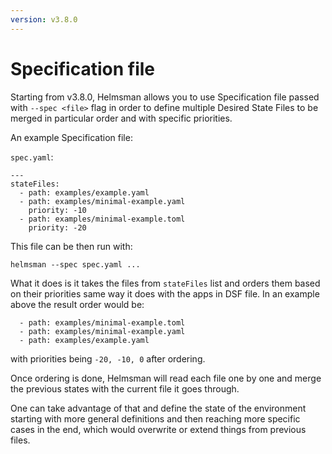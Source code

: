 ```yaml
---
version: v3.8.0
---
```


# Specification file

Starting from v3.8.0, Helmsman allows you to use Specification file passed with `--spec <file>` flag 
in order to define multiple Desired State Files to be merged in particular order and with specific priorities.

An example Specification file:

`spec.yaml`:

```
---
stateFiles:
  - path: examples/example.yaml
  - path: examples/minimal-example.yaml
    priority: -10
  - path: examples/minimal-example.toml
    priority: -20

```

This file can be then run with:
```shell
helmsman --spec spec.yaml ...
```

What it does is it takes the files from `stateFiles` list and orders them based on their priorities same way it does with the apps in DSF file.
In an example above the result order would be:
```
  - path: examples/minimal-example.toml
  - path: examples/minimal-example.yaml
  - path: examples/example.yaml
```
with priorities being `-20, -10, 0` after ordering.

Once ordering is done, Helmsman will read each file one by one and merge the previous states with the current file it goes through.

One can take advantage of that and define the state of the environment starting with more general definitions and then reaching more specific cases in the end,
which would overwrite or extend things from previous files.
